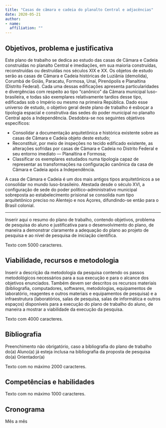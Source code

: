 ```yaml
---
title: "Casas de câmara e cadeia do planalto Central e adjacências"
date: 2020-05-21
author:
- name: 
  affiliation: ""
---
```


## Objetivos, problema e justificativa

Este plano de trabalho se dedica ao estudo das casas de Câmara e Cadeia
construídas no planalto Central e imediações, em sua maioria
construídas, reconstruídas ou destruídas nos séculos XIX e XX. Os
objetos de estudo serão as casas de Câmara e Cadeia históricas de
Luziânia (demolida), Corumbá de Goiás, Paracatu, Formosa, Unaí,
Pirenópolis e Planaltina (Distrito Federal). Cada uma dessas
edificações apresenta particularidades e divergências com respeito ao
tipo “canônico” da Câmara municipal luso-brasileira, e todas são
exemplares relativamente tardios desse tipo, edificadas sob o Império ou
mesmo na primeira República. Dado esse universo de estudo, o objetivo
geral deste plano de trabalho é esboçar a tipologia espacial e
construtiva das sedes do poder municipal no planalto Central após a
Independência. Desdobra-se nos seguintes objetivos específicos:

  - Consolidar a documentação arquitetônica e histórica existente sobre
    as casas de Câmara e Cadeia objeto deste estudo;
  - Reconstituir, por meio de inspeções no tecido edificado existente,
    as alterações sofridas por casas de Câmara e Cadeia no Distrito
    Federal e seu entorno imediato — Planaltina e Formosa;
  - Classificar os exemplares estudados numa tipologia capaz de
    representar as transformações na configuração canônica da casa de
    Câmara e Cadeia após a Independência.

A casa de Câmara e Cadeia é um dos mais antigos tipos arquitetônicos a
se consolidar no mundo luso-brasileiro. Atestada desde o século XVI, a
configuração de sede do poder político-administrativo municipal
sobreposta ao estabelecimento prisional se consolida num tipo
arquitetônico preciso no Alentejo e nos Açores, difundindo-se então
para o Brasil colonial.

-----

Inserir aqui o resumo do plano de trabalho, contendo objetivos, problema
de pesquisa do aluno e justificativa para o desenvolvimento do plano, de
maneira a demonstrar claramente a adequação do plano ao projeto de
pesquisa e ao nível de pesquisa de iniciação científica.

Texto com 5000 caracteres.

## Viabilidade, recursos e metodologia

Inserir a descrição da metodologia da pesquisa contendo os passos
metodológicos necessários para a sua execução e para o alcance dos
objetivos enunciados. Também devem ser descritos os recursos materiais
(bibliografia, computadores, softwares, metodologias, equipamentos de
laboratório, reagentes e outros materiais e equipamentos de pesquisa) e
a infraestrutura (laboratórios, salas de pesquisa, salas de informática
e outros espaços) disponíveis para a execução do plano de trabalho do
aluno, de maneira a mostrar a viabilidade da execução da pesquisa.

Texto com 4000 caracteres.

## Bibliografia

Preenchimento não obrigatório, caso a bibliografia do plano de trabalho
do(a) Aluno(a) já esteja inclusa na bibliografia da proposta de pesquisa
do(a) Orientador(a)

Texto com no máximo 2000 caracteres.

## Competências e habilidades

Texto com no máximo 1000 caracteres.

## Cronograma

Mês a mês
